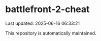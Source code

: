 # battlefront-2-cheat

Last updated: 2025-06-16 06:33:21

This repository is automatically maintained.
